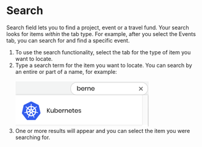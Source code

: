 # Search

Search field lets you to find a project, event or a travel fund. Your search looks for items _within_ the tab type. For example, after you select the Events tab, you can search for and find a specific event.

1. To use the search functionality, select the tab for the type of item you want to locate.
2. Type a search term for the item you want to locate. You can search by an entire or part of a name, for example:\
   \
   ![](<../../.gitbook/assets/7416595 (1).png>)
3. One or more results will appear and you can select the item you were searching for.
